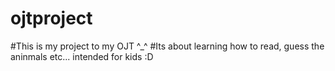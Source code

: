 # ojtproject
#This is my project to my OJT ^_^
#Its about learning how to read, guess the aninmals etc... intended for kids :D

